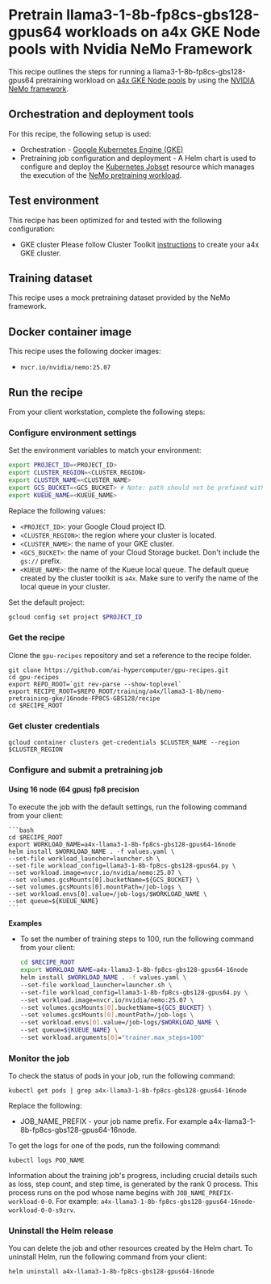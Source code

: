 <!-- mdformat global-off -->
# Pretrain llama3-1-8b-fp8cs-gbs128-gpus64 workloads on a4x GKE Node pools with Nvidia NeMo Framework

This recipe outlines the steps for running a llama3-1-8b-fp8cs-gbs128-gpus64 pretraining
workload on [a4x GKE Node pools](https://cloud.google.com/kubernetes-engine) by using the
[NVIDIA NeMo framework](https://github.com/NVIDIA/nemo).

## Orchestration and deployment tools

For this recipe, the following setup is used:

- Orchestration - [Google Kubernetes Engine (GKE)](https://cloud.google.com/kubernetes-engine)
- Pretraining job configuration and deployment - A Helm chart is used to
  configure and deploy the [Kubernetes Jobset](https://kubernetes.io/blog/2025/03/23/introducing-jobset) resource which manages the execution of the
  [NeMo pretraining workload](https://github.com/NVIDIA/nemo).

## Test environment

This recipe has been optimized for and tested with the following configuration:

- GKE cluster
Please follow Cluster Toolkit [instructions](https://github.com/GoogleCloudPlatform/cluster-toolkit/tree/main/examples/gke-a4x)
to create your a4x GKE cluster.

## Training dataset

This recipe uses a mock pretraining dataset provided by the NeMo framework.

## Docker container image

This recipe uses the following docker images:

- `nvcr.io/nvidia/nemo:25.07`

## Run the recipe

From your client workstation, complete the following steps:

### Configure environment settings

Set the environment variables to match your environment:

 ```bash
 export PROJECT_ID=<PROJECT_ID>
 export CLUSTER_REGION=<CLUSTER_REGION>
 export CLUSTER_NAME=<CLUSTER_NAME>
 export GCS_BUCKET=<GCS_BUCKET> # Note: path should not be prefixed with gs://
 export KUEUE_NAME=<KUEUE_NAME>
 ```

Replace the following values:

 - `<PROJECT_ID>`: your Google Cloud project ID.
 - `<CLUSTER_REGION>`: the region where your cluster is located.
 - `<CLUSTER_NAME>`: the name of your GKE cluster.
 - `<GCS_BUCKET>`: the name of your Cloud Storage bucket. Don't include the `gs://` prefix.
 - `<KUEUE_NAME>`: the name of the Kueue local queue. The default queue created by the cluster toolkit is `a4x`. Make sure to verify the name of the local queue in your cluster.

Set the default project:

 ```bash
 gcloud config set project $PROJECT_ID
 ```

### Get the recipe

Clone the `gpu-recipes` repository and set a reference to the recipe folder.

```
git clone https://github.com/ai-hypercomputer/gpu-recipes.git
cd gpu-recipes
export REPO_ROOT=`git rev-parse --show-toplevel`
export RECIPE_ROOT=$REPO_ROOT/training/a4x/llama3-1-8b/nemo-pretraining-gke/16node-FP8CS-GBS128/recipe
cd $RECIPE_ROOT
```

### Get cluster credentials

```
gcloud container clusters get-credentials $CLUSTER_NAME --region $CLUSTER_REGION
```

### Configure and submit a pretraining job

#### Using 16 node (64 gpus) fp8 precision
To execute the job with the default settings, run the following command from
your client:

    ```bash
    cd $RECIPE_ROOT
    export WORKLOAD_NAME=a4x-llama3-1-8b-fp8cs-gbs128-gpus64-16node
    helm install $WORKLOAD_NAME . -f values.yaml \
    --set-file workload_launcher=launcher.sh \
    --set-file workload_config=llama3-1-8b-fp8cs-gbs128-gpus64.py \
    --set workload.image=nvcr.io/nvidia/nemo:25.07 \
    --set volumes.gcsMounts[0].bucketName=${GCS_BUCKET} \
    --set volumes.gcsMounts[0].mountPath=/job-logs \
    --set workload.envs[0].value=/job-logs/$WORKLOAD_NAME \
    --set queue=${KUEUE_NAME}
    ```

**Examples**

-   To set the number of training steps to 100, run the following command from
    your client:

    ```bash
    cd $RECIPE_ROOT
    export WORKLOAD_NAME=a4x-llama3-1-8b-fp8cs-gbs128-gpus64-16node
    helm install $WORKLOAD_NAME . -f values.yaml \
    --set-file workload_launcher=launcher.sh \
    --set-file workload_config=llama3-1-8b-fp8cs-gbs128-gpus64.py \
    --set workload.image=nvcr.io/nvidia/nemo:25.07 \
    --set volumes.gcsMounts[0].bucketName=${GCS_BUCKET} \
    --set volumes.gcsMounts[0].mountPath=/job-logs \
    --set workload.envs[0].value=/job-logs/$WORKLOAD_NAME \
    --set queue=${KUEUE_NAME} \
    --set workload.arguments[0]="trainer.max_steps=100"
    ```

### Monitor the job

To check the status of pods in your job, run the following command:

```
kubectl get pods | grep a4x-llama3-1-8b-fp8cs-gbs128-gpus64-16node
```

Replace the following:

- JOB_NAME_PREFIX - your job name prefix. For example a4x-llama3-1-8b-fp8cs-gbs128-gpus64-16node.

To get the logs for one of the pods, run the following command:

```
kubectl logs POD_NAME
```

Information about the training job's progress, including crucial details such as
loss, step count, and step time, is generated by the rank 0 process.
This process runs on the pod whose name begins with
`JOB_NAME_PREFIX-workload-0-0`.
For example: `a4x-llama3-1-8b-fp8cs-gbs128-gpus64-16node-workload-0-0-s9zrv`.

### Uninstall the Helm release

You can delete the job and other resources created by the Helm chart. To
uninstall Helm, run the following command from your client:

```bash
helm uninstall a4x-llama3-1-8b-fp8cs-gbs128-gpus64-16node
```